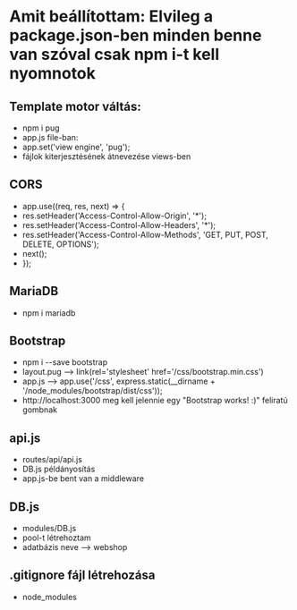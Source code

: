 # Amit beállítottam: Elvileg a package.json-ben minden benne van szóval csak npm i-t kell nyomnotok

## Template motor váltás:
 *  npm i pug
 * 	app.js file-ban:
 * 	app.set('view engine', 'pug');
 * 	fájlok kiterjesztésének átnevezése views-ben 

## CORS
 * app.use((req, res, next) => {
 *   res.setHeader('Access-Control-Allow-Origin', '*');
 *   res.setHeader('Access-Control-Allow-Headers', '*');
 *   res.setHeader('Access-Control-Allow-Methods', 'GET, PUT, POST, DELETE, OPTIONS');
 *   next();
 * });

## MariaDB
 * npm i mariadb

## Bootstrap
 * npm i --save bootstrap
 * layout.pug --> link(rel='stylesheet' href='/css/bootstrap.min.css')
 * app.js --> app.use('/css', express.static(__dirname + '/node_modules/bootstrap/dist/css'));
 * http://localhost:3000 meg kell jelennie egy "Bootstrap works! :)" feliratú gombnak

## api.js
 * routes/api/api.js
 * DB.js példányosítás
 * app.js-be bent van a middleware

## DB.js
 * modules/DB.js
 * pool-t létrehoztam 
 * adatbázis neve --> webshop

## .gitignore fájl létrehozása
 * node_modules

            

